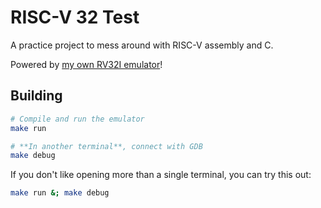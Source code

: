 # RISC-V 32 Test

A practice project to mess around with RISC-V assembly and C.

Powered by [my own RV32I emulator][rv32-emu]!

## Building

```bash
# Compile and run the emulator
make run

# **In another terminal**, connect with GDB
make debug
```

If you don't like opening more than a single terminal, you can try this out:

```bash
make run &; make debug
```

[rv32-emu]: https://github.com/Grazen0/rv32-emu
